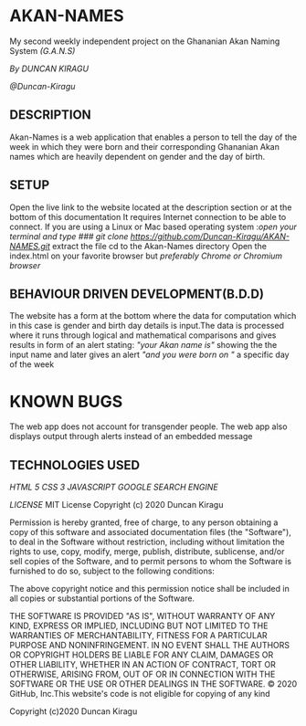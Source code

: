 # AKAN-NAMES
My second weekly independent project on the Ghananian Akan Naming System *(G.A.N.S)*

*By DUNCAN KIRAGU*

*@Duncan-Kiragu*


## DESCRIPTION
Akan-Names is a web application that enables a person to tell the day of the week in which they were born and their corresponding
Ghananian Akan names which are heavily dependent on gender and the day of birth. 

## SETUP
Open the live link to the website located at the description section or at the bottom of this documentation 
It requires Internet connection to be able to connect.
If you are using a Linux or Mac based operating system :*open your terminal and type ### git clone https://github.com/Duncan-Kiragu/AKAN-NAMES.git*
extract the file
cd to the Akan-Names directory
Open the index.html on your favorite browser but *preferably Chrome or Chromium browser*

## BEHAVIOUR DRIVEN DEVELOPMENT(B.D.D)
The website has a form at the bottom where the data for computation which in this case is gender and birth day details is input.The data is processed where it runs through logical and mathematical comparisons and gives results in form of an alert stating:
*"your Akan name is"* 
showing the the input name and later gives an alert 
*"and you were born on "*
a specific day of the week

# KNOWN BUGS
The web app does not account for transgender people. The web app also displays output through alerts instead of an embedded message


## TECHNOLOGIES USED
*HTML 5*
*CSS 3*
*JAVASCRIPT*
*GOOGLE SEARCH ENGINE*

*LICENSE*
MIT License
Copyright (c) 2020 Duncan Kiragu

Permission is hereby granted, free of charge, to any person obtaining a copy of this software and associated documentation files (the "Software"), to deal in the Software without restriction, including without limitation the rights to use, copy, modify, merge, publish, distribute, sublicense, and/or sell copies of the Software, and to permit persons to whom the Software is furnished to do so, subject to the following conditions:

The above copyright notice and this permission notice shall be included in all copies or substantial portions of the Software.

THE SOFTWARE IS PROVIDED "AS IS", WITHOUT WARRANTY OF ANY KIND, EXPRESS OR IMPLIED, INCLUDING BUT NOT LIMITED TO THE WARRANTIES OF MERCHANTABILITY, FITNESS FOR A PARTICULAR PURPOSE AND NONINFRINGEMENT. IN NO EVENT SHALL THE AUTHORS OR COPYRIGHT HOLDERS BE LIABLE FOR ANY CLAIM, DAMAGES OR OTHER LIABILITY, WHETHER IN AN ACTION OF CONTRACT, TORT OR OTHERWISE, ARISING FROM, OUT OF OR IN CONNECTION WITH THE SOFTWARE OR THE USE OR OTHER DEALINGS IN THE SOFTWARE. © 2020 GitHub, Inc.This website's code is not eligible for copying of any kind

Copyright (c)2020 Duncan Kiragu
